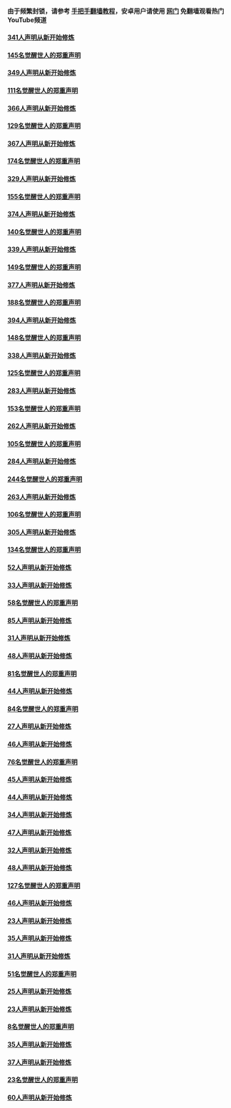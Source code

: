 #### 由于频繁封锁，请参考 [手把手翻墙教程](https://github.com/gfw-breaker/guides/wiki/)，安卓用户请使用 [网门](https://github.com/gfw-breaker/nogfw/blob/master/dl.md?t=06212301) 免翻墙观看热门YouTube频道 

#### [341人声明从新开始修炼](../pages/91/427255.md?t=06212301) 

#### [145名觉醒世人的郑重声明](../pages/91/427254.md?t=06212301) 

#### [349人声明从新开始修炼](../pages/91/426969.md?t=06212301) 

#### [111名觉醒世人的郑重声明](../pages/91/426968.md?t=06212301) 

#### [366人声明从新开始修炼](../pages/91/426737.md?t=06212301) 

#### [129名觉醒世人的郑重声明](../pages/91/426736.md?t=06212301) 

#### [367人声明从新开始修炼](../pages/91/426421.md?t=06212301) 

#### [174名觉醒世人的郑重声明](../pages/91/426420.md?t=06212301) 

#### [329人声明从新开始修炼](../pages/91/426139.md?t=06212301) 

#### [155名觉醒世人的郑重声明](../pages/91/426138.md?t=06212301) 

#### [374人声明从新开始修炼](../pages/91/425811.md?t=06212301) 

#### [140名觉醒世人的郑重声明](../pages/91/425810.md?t=06212301) 

#### [339人声明从新开始修炼](../pages/91/425690.md?t=06212301) 

#### [149名觉醒世人的郑重声明](../pages/91/425689.md?t=06212301) 

#### [377人声明从新开始修炼](../pages/91/424867.md?t=06212301) 

#### [188名觉醒世人的郑重声明](../pages/91/424866.md?t=06212301) 

#### [394人声明从新开始修炼](../pages/91/423914.md?t=06212301) 

#### [148名觉醒世人的郑重声明](../pages/91/423913.md?t=06212301) 

#### [338人声明从新开始修炼](../pages/91/423540.md?t=06212301) 

#### [125名觉醒世人的郑重声明](../pages/91/423539.md?t=06212301) 

#### [283人声明从新开始修炼](../pages/91/423296.md?t=06212301) 

#### [153名觉醒世人的郑重声明](../pages/91/423295.md?t=06212301) 

#### [262人声明从新开始修炼](../pages/91/423004.md?t=06212301) 

#### [105名觉醒世人的郑重声明](../pages/91/423003.md?t=06212301) 

#### [284人声明从新开始修炼](../pages/91/422707.md?t=06212301) 

#### [244名觉醒世人的郑重声明](../pages/91/422706.md?t=06212301) 

#### [263人声明从新开始修炼](../pages/91/422553.md?t=06212301) 

#### [106名觉醒世人的郑重声明](../pages/91/422552.md?t=06212301) 

#### [305人声明从新开始修炼](../pages/91/422153.md?t=06212301) 

#### [134名觉醒世人的郑重声明](../pages/91/422152.md?t=06212301) 

#### [52人声明从新开始修炼](../pages/91/421846.md?t=06212301) 

#### [33人声明从新开始修炼](../pages/91/421804.md?t=06212301) 

#### [58名觉醒世人的郑重声明](../pages/91/421845.md?t=06212301) 

#### [85人声明从新开始修炼](../pages/91/421769.md?t=06212301) 

#### [31人声明从新开始修炼](../pages/91/421763.md?t=06212301) 

#### [48人声明从新开始修炼](../pages/91/421605.md?t=06212301) 

#### [81名觉醒世人的郑重声明](../pages/91/421656.md?t=06212301) 

#### [44人声明从新开始修炼](../pages/91/421544.md?t=06212301) 

#### [84名觉醒世人的郑重声明](../pages/91/421543.md?t=06212301) 

#### [27人声明从新开始修炼](../pages/91/421465.md?t=06212301) 

#### [46人声明从新开始修炼](../pages/91/421454.md?t=06212301) 

#### [76名觉醒世人的郑重声明](../pages/91/421453.md?t=06212301) 

#### [45人声明从新开始修炼](../pages/91/421452.md?t=06212301) 

#### [44人声明从新开始修炼](../pages/91/421422.md?t=06212301) 

#### [34人声明从新开始修炼](../pages/91/421322.md?t=06212301) 

#### [47人声明从新开始修炼](../pages/91/421264.md?t=06212301) 

#### [32人声明从新开始修炼](../pages/91/421225.md?t=06212301) 

#### [48人声明从新开始修炼](../pages/91/421202.md?t=06212301) 

#### [127名觉醒世人的郑重声明](../pages/91/421224.md?t=06212301) 

#### [46人声明从新开始修炼](../pages/91/421203.md?t=06212301) 

#### [23人声明从新开始修炼](../pages/91/421138.md?t=06212301) 

#### [35人声明从新开始修炼](../pages/91/421122.md?t=06212301) 

#### [31人声明从新开始修炼](../pages/91/421081.md?t=06212301) 

#### [51名觉醒世人的郑重声明](../pages/91/421080.md?t=06212301) 

#### [25人声明从新开始修炼](../pages/91/421020.md?t=06212301) 

#### [23人声明从新开始修炼](../pages/91/420884.md?t=06212301) 

#### [8名觉醒世人的郑重声明](../pages/91/420883.md?t=06212301) 

#### [35人声明从新开始修炼](../pages/91/420809.md?t=06212301) 

#### [37人声明从新开始修炼](../pages/91/420766.md?t=06212301) 

#### [23名觉醒世人的郑重声明](../pages/91/420765.md?t=06212301) 

#### [60人声明从新开始修炼](../pages/91/420727.md?t=06212301) 

